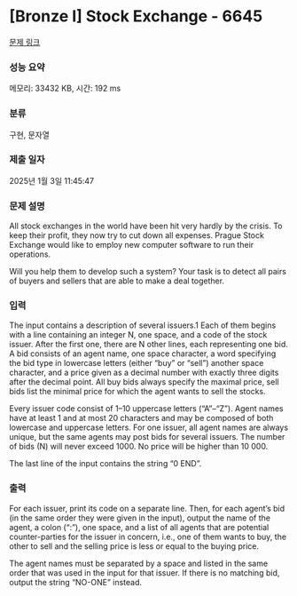 # [Bronze I] Stock Exchange - 6645 

[문제 링크](https://www.acmicpc.net/problem/6645) 

### 성능 요약

메모리: 33432 KB, 시간: 192 ms

### 분류

구현, 문자열

### 제출 일자

2025년 1월 3일 11:45:47

### 문제 설명

<p>All stock exchanges in the world have been hit very hardly by the crisis. To keep their profit, they now try to cut down all expenses. Prague Stock Exchange would like to employ new computer software to run their operations.</p>

<p>Will you help them to develop such a system? Your task is to detect all pairs of buyers and sellers that are able to make a deal together.</p>

### 입력 

 <p>The input contains a description of several issuers.1 Each of them begins with a line containing an integer N, one space, and a code of the stock issuer. After the first one, there are N other lines, each representing one bid. A bid consists of an agent name, one space character, a word specifying the bid type in lowercase letters (either “buy” or “sell”) another space character, and a price given as a decimal number with exactly three digits after the decimal point. All buy bids always specify the maximal price, sell bids list the minimal price for which the agent wants to sell the stocks.</p>

<p>Every issuer code consist of 1–10 uppercase letters (“A”–“Z”). Agent names have at least 1 and at most 20 characters and may be composed of both lowercase and uppercase letters. For one issuer, all agent names are always unique, but the same agents may post bids for several issuers. The number of bids (N) will never exceed 1000. No price will be higher than 10 000.</p>

<p>The last line of the input contains the string “0 END”.</p>

### 출력 

 <p>For each issuer, print its code on a separate line. Then, for each agent’s bid (in the same order they were given in the input), output the name of the agent, a colon (“:”), one space, and a list of all agents that are potential counter-parties for the issuer in concern, i.e., one of them wants to buy, the other to sell and the selling price is less or equal to the buying price.</p>

<p>The agent names must be separated by a space and listed in the same order that was used in the input for that issuer. If there is no matching bid, output the string “NO-ONE” instead.</p>

